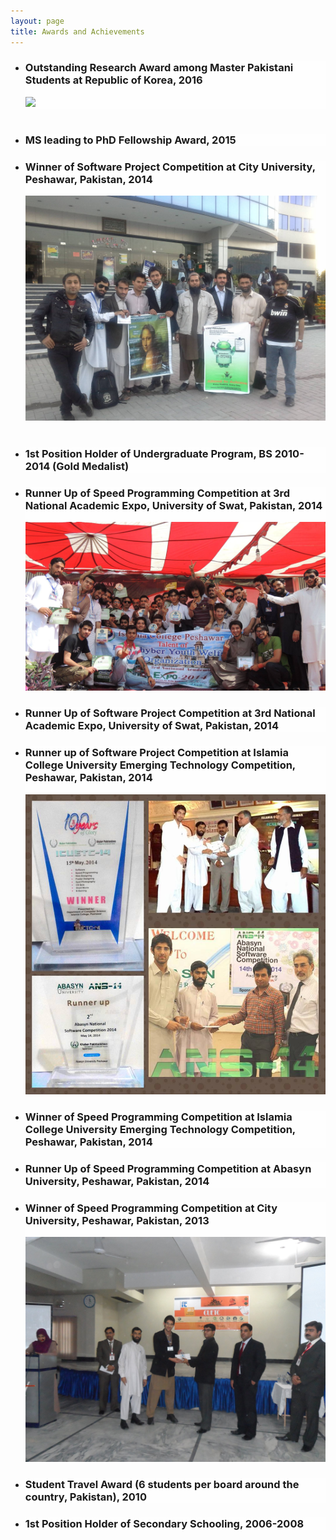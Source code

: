 ```yaml
---
layout: page
title: Awards and Achievements
---
```


<style type="text/css">
	li{

		background: #fefefe;
	}

</style>

<ul>
 <li>
  <h3>
    Outstanding Research Award among Master Pakistani Students at Republic of Korea, 2016
   </h3>
   <img src="/public/DSC_0469.JPG">
 </li>

 <br>
 
  <li>
   <h3>
     MS leading to PhD Fellowship Award, 2015
   </h3>
  </li>

 <li>
  <h3>
   Winner of Software Project Competition at City University, Peshawar, Pakistan, 2014
   </h3>
   <img src="/public/winner_cityu_2014.jpg">
  </li>
  <br>
	
 <li>
  <h3>1st Position Holder of Undergraduate Program, BS 2010-2014 (Gold Medalist)</h3>	
 </li>	

  <li>
   <h3>
    Runner Up of Speed Programming Competition at 3rd National Academic Expo, University of Swat, Pakistan, 2014
   </h3>
    <img src="/public/swat_2014.jpg">
   </li>

 <li>
   <h3>Runner Up of Software Project Competition at 3rd National Academic Expo, University of Swat, Pakistan, 2014</h3>	
 </li>

  <li>
    <h3>
      Runner up of Software Project Competition at Islamia College University Emerging Technology Competition, Peshawar, Pakistan, 2014	
    </h3>
    <img src="/public/winner_icp_2014.jpg">
   </li>
	
   <li>
    <h3>
      Winner of Speed Programming Competition at Islamia College University Emerging Technology Competition, Peshawar, Pakistan, 2014
    </h3>	
    </li>
	
   <li>
     <h3>Runner Up of Speed Programming Competition at Abasyn University, Peshawar, Pakistan, 2014</h3>	
    </li>
	
   <li>
    <h3>
     Winner of Speed Programming Competition at City University, Peshawar, Pakistan, 2013
     </h3>
     <img src="/public/winner_2013.jpg">
   </li>
	
  <li>
   <h3>Student Travel Award (6 students per board around the country, Pakistan), 2010</h3>	
  </li>
	
  <li>
   <h3>1st Position Holder of Secondary Schooling, 2006-2008</h3>	
  </li>

</ul>


